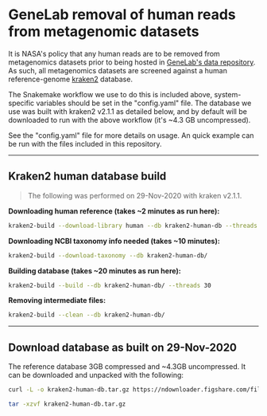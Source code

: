 # GeneLab removal of human reads from metagenomic datasets

It is NASA's policy that any human reads are to be removed from metagenomics datasets prior to being hosted in [GeneLab's data repository](https://genelab-data.ndc.nasa.gov/genelab/projects). As such, all metagenomics datasets are screened against a human reference-genome [kraken2](https://github.com/DerrickWood/kraken2/wiki) database. 

The Snakemake workflow we use to do this is included above, system-specific variables should be set in the "config.yaml" file. The database we use was built with kraken2 v2.1.1 as detailed below, and by default will be downloaded to run with the above workflow (it's ~4.3 GB uncompressed). 

See the "config.yaml" file for more details on usage. An quick example can be run with the files included in this repository.

---

## Kraken2 human database build

> The following was performed on 29-Nov-2020 with kraken v2.1.1.

**Downloading human reference (takes ~2 minutes as run here):**

```bash
kraken2-build --download-library human --db kraken2-human-db --threads 30 --no-masking
```

**Downloading NCBI taxonomy info needed (takes ~10 minutes):**

```bash
kraken2-build --download-taxonomy --db kraken2-human-db/
```

**Building database (takes ~20 minutes as run here):**

```bash
kraken2-build --build --db kraken2-human-db/ --threads 30
```

**Removing intermediate files:**

```bash
kraken2-build --clean --db kraken2-human-db/
```

---

## Download database as built on 29-Nov-2020
The reference database 3GB compressed and ~4.3GB uncompressed. It can be downloaded and unpacked with the following:

```bash
curl -L -o kraken2-human-db.tar.gz https://ndownloader.figshare.com/files/25627058

tar -xzvf kraken2-human-db.tar.gz
```
